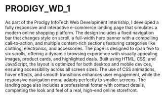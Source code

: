 # PRODIGY_WD_1
As part of the Prodigy InfoTech Web Development Internship, I developed a fully responsive and interactive e-commerce landing page that simulates a modern online shopping platform. The design includes a fixed navigation bar that changes style on scroll, a full-width hero banner with a compelling call-to-action, and multiple content-rich sections featuring categories like clothing, electronics, and accessories. The page is designed to span five to six scrolls, offering a dynamic browsing experience with visually appealing images, product cards, and highlighted deals. Built using HTML, CSS, and JavaScript, the layout is optimized for both desktop and mobile devices, ensuring accessibility across all screen sizes. The use of CSS animations, hover effects, and smooth transitions enhances user engagement, while the responsive navigation menu adapts perfectly to smaller screens. The landing page also includes a professional footer with contact details, completing the look and feel of a real, high-end online storefront.
